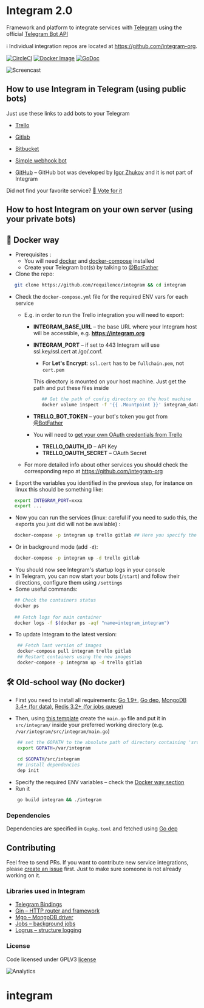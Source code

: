 Integram 2.0
===========

Framework and platform to integrate services with [Telegram](https://telegram.org) using the official [Telegram Bot API](https://core.telegram.org/bots/api)

ℹ️ Individual integration repos are located at https://github.com/integram-org.

[![CircleCI](https://img.shields.io/circleci/project/requilence/integram.svg)](https://circleci.com/gh/requilence/integram) [![Docker Image](https://img.shields.io/docker/build/integram/integram.svg)](https://hub.docker.com/r/integram/integram/) [![GoDoc](https://godoc.org/github.com/Requilence/integram?status.svg)](https://godoc.org/github.com/requilence/integram)

![Screencast](https://st.integram.org/img/screencast4.gif)

How to use Integram in Telegram (using public bots)
------------------
Just use these links to add bots to your Telegram
* [Trello](https://t.me/trello_bot?start=f_github)
* [Gitlab](https://t.me/gitlab_bot?start=f_github)
* [Bitbucket](https://t.me/bitbucket_bot?start=f_github)
* [Simple webhook bot](https://t.me/bullhorn_bot?start=f_github)

* [GitHub](https://telegram.me/githubbot) – GitHub bot was developed by [Igor Zhukov](https://github.com/zhukov) and it is not part of Integram

Did not find your favorite service? [🤘 Vote for it](https://telegram.me/integram_bot?start=vote)

How to host Integram on your own server (using your private bots)
------------------

🐳 Docker way
------------------
- Prerequisites :
    - You will need [docker](https://docs.docker.com/install/) and [docker-compose](https://docs.docker.com/compose/install/) installed
    - Create your Telegram bot(s) by talking to [@BotFather](https://t.me/botfather)
- Clone the repo:
```bash
   git clone https://github.com/requilence/integram && cd integram
```
- Check the `docker-compose.yml` file for the required ENV vars for each service
    - E.g. in order to run the Trello integration you will need to export: 
    	- **INTEGRAM_BASE_URL** – the base URL where your Integram host will be accessible, e.g. **https://integram.org**
	    - **INTEGRAM_PORT** – if set to 443 Integram will use ssl.key/ssl.cert at /go/.conf.
	    	- For **Let's Encrypt**: `ssl.cert` has to be `fullchain.pem`, not `cert.pem`
	    
	        This directory is mounted on your host machine. Just get the path and put these files inside
            ```bash
               ## Get the path of config directory on the host machine
               docker volume inspect -f '{{ .Mountpoint }}' integram_data-mainapp
            ```
	    - **TRELLO_BOT_TOKEN** – your bot's token you got from [@BotFather](https://t.me/botfather)
	    - You will need to [get your own OAuth credentials from Trello](https://trello.com/app-key)
	      - **TRELLO_OAUTH_ID** – API Key
	      - **TRELLO_OAUTH_SECRET** – OAuth Secret
    
    - For more detailed info about other services you should check the corresponding repo at https://github.com/integram-org
- Export the variables you identified in the previous step, for instance on linux this should be something like:
```bash
   export INTEGRAM_PORT=xxxx
   export ...
```
- Now you can run the services (linux: careful if you need to sudo this, the exports you just did will not be available) :
```bash
   docker-compose -p integram up trello gitlab ## Here you specify the services you want to run
```
- Or in background mode (add `-d`):
```bash
   docker-compose -p integram up -d trello gitlab
```
- You should now see Integram's startup logs in your console
- In Telegram, you can now start your bots (`/start`) and follow their directions, configure them using `/settings`
- Some useful commands:
```bash
   ## Check the containers status
   docker ps
   
   ## Fetch logs for main container
   docker logs -f $(docker ps -aqf "name=integram_integram")   
```
- To update Integram to the latest version:
```bash
    ## Fetch last version of images
    docker-compose pull integram trello gitlab
    ## Restart containers using the new images
    docker-compose -p integram up -d trello gitlab
```


🛠 Old-school way (No docker)
------------------
- First you need to install all requirements: [Go 1.9+](https://golang.org/doc/install), [Go dep](https://github.com/golang/dep#setup), [MongoDB 3.4+ (for data)](https://docs.mongodb.com/manual/administration/install-community/), [Redis 3.2+ (for jobs queue)](https://redis.io/download)

- Then, using [this template](https://github.com/requilence/integram/blob/master/cmd/single-process-mode/main.go) 
 create the `main.go` file and put it in `src/integram/` inside your preferred working directory (e.g. `/var/integram/src/integram/main.go`)

```bash
    ## set the GOPATH to the absolute path of directory containing 'src' directory that you have created before
    export GOPATH=/var/integram
    
    cd $GOPATH/src/integram
    ## install dependencies
    dep init
```

- Specify the required ENV variables – check the [Docker way section](https://github.com/requilence/integram#-docker-way)
- Run it
```bash
    go build integram && ./integram
```

### Dependencies

Dependencies are specified in `Gopkg.toml` and fetched using [Go dep](https://github.com/golang/dep)

Contributing
------------------
Feel free to send PRs. If you want to contribute new service integrations, please [create an issue](https://integram.org/issues/new) first. Just to make sure someone is not already working on it.

### Libraries used in Integram

* [Telegram Bindings](https://github.com/go-telegram-bot-api/telegram-bot-api)
* [Gin – HTTP router and framework](https://github.com/gin-gonic/gin)
* [Mgo – MongoDB driver](https://github.com/go-mgo/mgo)
* [Jobs – background jobs](https://github.com/albrow/jobs)
* [Logrus – structure logging](https://github.com/sirupsen/logrus)


### License
Code licensed under GPLV3 [license](https://github.com/requilence/integram/blob/master/LICENSE)

![Analytics](https://ga-beacon.appspot.com/UA-80266491-1/github_readme)
# integram 
